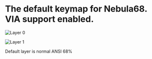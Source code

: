 # The default keymap for Nebula68. VIA support enabled.

![Layer 0](https://i.imgur.com/dXyRwb1.png)

![Layer 1](https://i.imgur.com/kxXnxVQ.png)

Default layer is normal ANSI 68%
